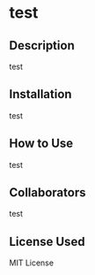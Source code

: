 
  # test

  ## Description
  
  test

  ## Installation
  
  test

  ## How to Use
  
  test

  ## Collaborators
  
  test

  ## License Used
  
  MIT License
